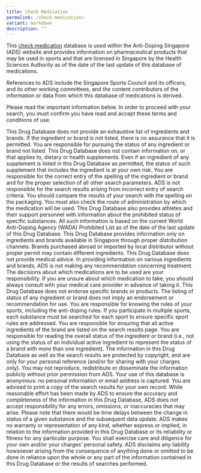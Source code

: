 ```yaml
---
title: Check Medication
permalink: /check-medication/
variant: markdown
description: ""
---
```

This [check medication](https://checkmedication.sportsingapore.gov.sg/) database is used within the Anti-Doping Singapore (ADS) website and provides information on pharmaceutical products that may be used in sports and that are licensed in Singapore by the Health Sciences Authority as of the date of the last update of this database of medications.

References to ADS include the Singapore Sports Council and its officers, and its other working committees, and the content contributors of the information or data from which this database of medications is derived.

Please read the important information below. In order to proceed with your search, you must confirm you have read and accept these terms and conditions of use.

This Drug Database does not provide an exhaustive list of ingredients and brands. If the ingredient or brand is not listed, there is no assurance that it is permitted. You are responsible for pursuing the status of any ingredient or brand not listed.
This Drug Database does not contain information on, or that applies to, dietary or health supplements. Even if an ingredient of any supplement is listed in this Drug Database as permitted, the status of such supplement that includes the ingredient is at your own risk.
You are responsible for the correct entry of the spelling of the ingredient or brand and for the proper selection of all other search parameters. ADS is not responsible for the search results arising from incorrect entry of search criteria. You should compare the results of your search with the spelling on the packaging. You must also check the route of administration by which the medication will be used.
This Drug Database also provides athletes and their support personnel with information about the prohibited status of specific substances. All such information is based on the current World Anti-Doping Agency (WADA) Prohibited List as of the date of the last update of this Drug Database.
This Drug Database provides information only on ingredients and brands available in Singapore through proper distribution channels. Brands purchased abroad or imported by local distributor without proper permit may contain different ingredients.
This Drug Database does not provide medical advice. In providing information on various ingredients and brands, ADS is not making any recommendation concerning treatment. The decisions about which medications are to be used are your responsibility. If you are unsure about which medication to take, you should always consult with your medical care provider in advance of taking it.
This Drug Database does not endorse specific brands or products. The listing of status of any ingredient or brand does not imply an endorsement or recommendation for use.
You are responsible for knowing the rules of your sports, including the anti-doping rules. If you participate in multiple sports, each substance must be searched for each sport to ensure specific sport rules are addressed.
You are responsible for ensuring that all active ingredients of the brand are listed on the search results page.
You are responsible for reading the overall status of the ingredient or brand (i.e., not using the status of an individual active ingredient to represent the status of a brand with more than one ingredient).
The information in this Drug Database as well as the search results are protected by copyright, and are only for your personal reference (and/or for sharing with your charges only). You may not reproduce, redistribute or disseminate the information publicly without prior permission from ADS.
Your use of this database is anonymous: no personal information or email address is captured. You are advised to print a copy of the search results for your own record.
While reasonable effort has been made by ADS to ensure the accuracy and completeness of the information in this Drug Database, ADS does not accept responsibility for any errors, omissions, or inaccuracies that may arise. Please note that there would be time delays between the change in status of a given substance and the subsequent data update.
ADS makes no warranty or representation of any kind, whether express or implied, in relation to the information provided in this Drug Database or its reliability or fitness for any particular purpose. You shall exercise care and diligence for your own and/or your charges’ personal safety. ADS disclaims any liability howsoever arising from the consequence of anything done or omitted to be done in reliance upon the whole or any part of the information contained in this Drug Database or the results of searches performed.